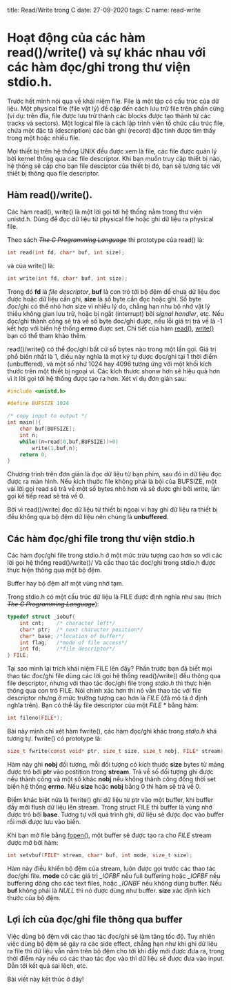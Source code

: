 title: Read/Write trong C
date: 27-09-2020
tags: C
name: read-write


# Hoạt động của các hàm read()/write() và sự khác nhau với các hàm đọc/ghi trong thư viện stdio.h.

Trước hết mình nói qua về khái niệm file. File là một tập có cấu trúc của dữ liệu. Một physical file (file vật lý) đề cập đến cách lưu trữ file trên phần cứng (ví dụ: trên đĩa, file được lưu trữ thành các blocks được tạo thành từ các tracks và sectors). Một logical file là cách lập trình viên tổ chức cấu trúc file, chứa một đặc tả (description) các bản ghi (record) đặc tính được tìm thấy trong một hoặc nhiều file.

Mọi thiết bị trên hệ thống UNIX đều được xem là file, các file được quản lý bởi kernel thông qua các file descriptor. Khi bạn muốn truy cập thiết bị nào, hệ thống sẽ cấp cho bạn file desciptor của thiết bị đó, bạn sẽ tương tác với thiết bị thông qua file descriptor.

## Hàm read()/write().

Các hàm read(), write() là một lời gọi tới hệ thống nằm trong thư viện unistd.h. Dùng để đọc dữ liệu từ physical file hoặc ghi dữ liệu ra physical file.

Theo sách ~~*The C Programming Language*~~ thì prototype của read() là:

```c
int read(int fd, char* buf, int size);
```

và của write() là:

```c
int write(int fd, char* buf, int size);
```

Trong đó **fd** là *file descriptor*, **buf** là con trỏ tới bộ đệm để chưa dữ liệu đọc được hoặc dữ liệu cần ghi, **size** là số byte cần đọc hoặc ghi.
Số byte đọc/ghi có thể nhỏ hơn size vì nhiều lý do, chẳng hạn nhu bộ nhớ vật lý thiếu không gian lưu trữ, hoặc bị ngắt (interrupt) bởi *signal handler*, etc. Nếu đọc/ghi thành công sẽ trả về số byte đoc/ghi được, nếu lỗi giá trị trả về là -1 kết hợp với biến hệ thống **errno** được set. Chi tiết của hàm [read()](https://linux.die.net/man/2/read), [write()](https://linux.die.net/man/2/write) bạn có thể tham khảo thêm.

read()/write() có thể đọc/ghi bất cứ số bytes nào trong một lần gọi. Giá trị phổ biến nhất là 1, điều này nghĩa là mọt ký tự được đọc/ghi tại 1 thời điểm (unbuffered), và một số nhứ 1024 hay 4096 tương ứng với một khối kích thước trên một thiết bị ngoại vi. Các kích thươc shonw hơn sẽ hiệu quả hơn vì ít lời gọi tới hệ thống được tạo ra hơn. Xét ví dụ đơn giản sau:

```c
#include <unistd.h>

#define BUFSIZE 1024

/* copy input to output */
int main(){
    char buf[BUFSIZE];
    int n;
    while((n=read(0,buf,BUFSIZE))>0)
        write(1,buf,n);
    return 0;
}
```

Chương trình trên đơn giản là đọc dữ liệu từ bạn phím, sau đó in dữ liệu đọc được ra màn hình. Nếu kích thước file không phải là bội của BUFSIZE, một vài lời gọi read sẽ trả về một số bytes nhỏ hơn và sẽ được ghi bởi write, lần gọi kế tiếp read sẽ trả về 0.

Bởi vì read()/write) đọc dữ liệu từ thiết bị ngoại vi hay ghi dữ liệu ra thiết bị đều không qua bộ đệm dữ liệu nên chúng là **unbuffered**.

## Các hàm đọc/ghi file trong thư viện stdio.h

Các hàm đọc/ghi file trong stdio.h ở một mức trừu tượng cao hơn so với các lời gọi hệ thống read()/write()/ Và cấc thao tác đoc/ghi trong stdio.h được thực hiện thông qua một bộ đệm.

Buffer hay bộ đệm alf một vùng nhớ tạm.

Trong stdio.h có một cấu trúc dữ liệu là FILE được định nghĩa như sau (trích ~~*The C Programming Language*~~):

```c
typedef struct _iobuf{
    int cnt;    /* character left*/
    char* ptr;  /* next character position*/
    char* base; /*location of buffer*/
    int flag;   /*mode of file access*/
    int fd;     /*file descriptor*/
} FILE;
```

Tại sao mình lại trích khái niệm FILE lên đây? Phần trước bạn đã biết mọi thao tác đoc/ghi file dùng các lời gọi hệ thống read()/write() đều thông qua file descriptor, nhưng với thao tác đọc/ghi file trong *stdio.h* thì thực hiện thông qua con trỏ FILE. Nói chính xác hơn thì nó vẫn thao tác với file descriptor nhưng ở mức trường tượng cao hơn là *FILE* (đã mô tả ở định nghĩa trên). Bạn có thể lấy file descriptor của một *FILE* * bằng hàm:

```c
int fileno(FILE*);
```

Bài này mình chỉ xét hàm fwrite(), các hàm đọc/ghi khác trong *stdio.h* khá tương tự. fwrite() có prototype là:

```c
size_t fwrite(const void* ptr, size_t size, size_t nobj, FILE* stream);
```

Hàm này ghi **nobj** đối tượng, mỗi đối tượng có kích thước **size** bytes từ mảng được trỏ bởi **ptr** vào postition trong **stream**. Trả về số đối tượng ghi được nếu thành công và một số khác **nobj** nếu không thành công đồng thời set biến hệ thống **errno**. Nếu **size** hoặc **nobj** bằng 0 thì hàm sẽ trả về 0.

Điểm khác biệt nữa là fwrite() ghi dữ liệu từ ptr vào một buffer, khi buffer đầy mới flush dữ liệu lên stream. Trong struct FILE thì buffer là vùng nhớ được trỏ bởi **base**. Tương tự với quá trình ghi, dữ liệu sẽ được đọc vào buffer rồi mới được lưu vào biến.

Khi bạn mở file bằng [fopen()](http://www.cplusplus.com/reference/cstdio/fopen/), một buffer sẽ được tạo ra cho *FILE* stream được mở bởi hàm:

```c
int setvbuf(FILE* stream, char* buf, int mode, size_t size);
```

Hàm này điều khiển bộ đệm của stream, luôn được gọi trước các thao tác đoc/ghi file. **mode** có các giá trị *_IOFBF* nếu full buffering hoặc *_IOFBF* nếu buffering dòng cho các text files, hoặc *_IONBF* nếu không dùng buffer. Nếu **buf** không phải là *NULL* thì nó được dùng như buffer. **size** xác định kích thước của bộ đệm.

## Lợi ích của đọc/ghi file thông qua buffer

Việc dùng bộ đệm với các thao tác đọc/ghi sẽ làm tăng tốc độ. Tuy nhiên việc dùng bộ đệm sẽ gây ra các side effect, chẳng hạn như khi ghi dữ liệu ra file thì dữ liệu vẫn nằm trên bộ đệm cho tới khi đầy mới được đưa ra, trong thời điểm này nếu có các thao tác đọc vào thì dữ liệu sẽ được đưa vào input. Dẫn tới kết quả sai lêch, etc.

Bài viết này kết thúc ở đây!
